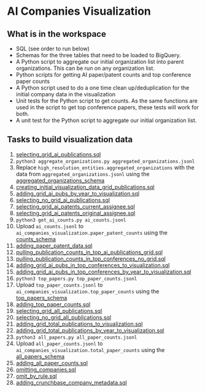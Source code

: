 # AI Companies Visualization

## What is in the workspace

* SQL (see order to run below)
* Schemas for the three tables that need to be loaded to BigQuery.
* A Python script to aggregate our initial organization list into parent organizations. This can be run on any organization list.  
* Python scripts for getting AI paper/patent counts and top conference paper counts
* A Python script used to do a one time clean up/deduplication for the initial company data in the visualization
* Unit tests for the Python script to get counts. As the same functions are used in the
script to get top conference papers, these tests will work for both.
* A unit test for the Python script to aggregate our initial organization list.

## Tasks to build visualization data

1. [selecting_grid_ai_publications.sql](../sql/selecting_grid_ai_publications.sql)
2. `python3 aggregate_organizations.py aggregated_organizations.jsonl`
3. Replace `high_resolution_entities.aggregated_organizations` with the data from `aggregated_organizations.jsonl` using the [aggregated_organizations_schema](../schemas/aggregated_organizations_schema.json)   
4. [creating_initial_visualization_data_grid_publications.sql](../sql/creating_initial_visualization_data_grid_publications.sql)
5. [adding_grid_ai_pubs_by_year_to_visualization.sql](../sql/adding_grid_ai_pubs_by_year_to_visualization.sql)
6. [selecting_no_grid_ai_publications.sql](../sql/selecting_no_grid_ai_publications.sql)
7. [selecting_grid_ai_patents_current_assignee.sql](../sql/selecting_grid_ai_patents_current_assignee.sql)
8. [selecting_grid_ai_patents_original_assignee.sql](../sql/selecting_grid_ai_patents_original_assignee.sql)
9. `python3 get_ai_counts.py ai_counts.jsonl` 
10. Upload `ai_counts.jsonl` to `ai_companies_visualization.paper_patent_counts` using the [counts_schema](../schemas/counts_schema.json)
11. [adding_paper_patent_data.sql](../sql/adding_paper_patent_data.sql)
12. [pulling_publication_counts_in_top_ai_publications_grid.sql](../sql/pulling_publication_counts_in_top_ai_publications_grid.sql)
13. [pulling_publication_counts_in_top_conferences_no_grid.sql](../sql/pulling_publication_counts_in_top_conferences_no_grid.sql)
14. [adding_grid_ai_pubs_in_top_conferences_to_visualization.sql](../sql/adding_grid_ai_pubs_in_top_conferences_to_visualization.sql)
15. [adding_grid_ai_pubs_in_top_conferences_by_year_to_visualization.sql](../sql/adding_grid_ai_pubs_in_top_conferences_by_year_to_visualization.sql)
16. `python3 top_papers.py top_paper_counts.jsonl`
17. Upload `top_paper_counts.jsonl` to `ai_companies_visualization.top_paper_counts` using the [top_papers_schema](../schemas/top_papers_schema.json)
18. [adding_top_paper_counts.sql](../sql/adding_top_paper_counts.sql)
19. [selecting_grid_all_publications.sql](../sql/selecting_grid_all_publications.sql)
20. [selecting_no_grid_all_publications.sql](../sql/selecting_no_grid_all_publications.sql)    
21. [adding_grid_total_publications_to_visualization.sql](../sql/adding_grid_total_publications_to_visualization.sql)
22. [adding_grid_total_publications_by_year_to_visualization.sql](../sql/adding_grid_total_publications_by_year_to_visualization.sql)
23. `python3 all_papers.py all_paper_counts.jsonl`
24. Upload `all_paper_counts.jsonl` to `ai_companies_visualization.total_paper_counts` using the [all_papers_schema](../schemas/all_papers_schema.json)
25. [adding_all_paper_counts.sql](../sql/adding_all_paper_counts.sql)
26. [omitting_companies.sql](../sql/omitting_companies.sql)
27. [omit_by_rule.sql](../sql/omit_by_rule.sql)
28. [adding_crunchbase_company_metadata.sql](../sql/adding_crunchbase_company_metadata.sql)